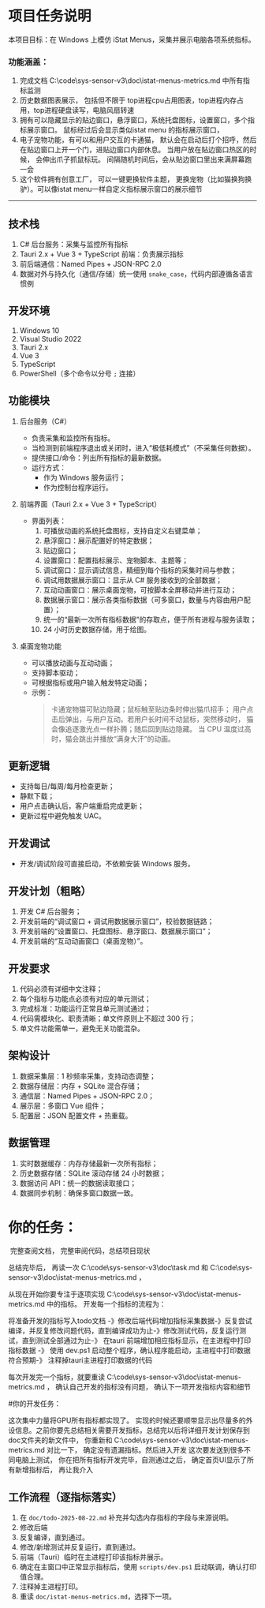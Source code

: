 # 项目任务说明

 本项目目标：在 Windows 上模仿 iStat Menus，采集并展示电脑各项系统指标。

 ### 功能涵盖：
1. 完成文档 C:\code\sys-sensor-v3\doc\istat-menus-metrics.md 中所有指标监测
2. 历史数据图表展示， 包括但不限于 top进程cpu占用图表，top进程内存占用，top进程硬盘读写，电脑风扇转速
3. 拥有可以隐藏显示的贴边窗口，悬浮窗口，系统托盘图标，设置窗口，多个指标展示窗口。 鼠标经过后会显示类似istat menu 的指标展示窗口，
4. 电子宠物功能，有可以和用户交互的卡通猫， 默认会在启动后打个招呼，然后在贴边窗口上开一个门，进贴边窗口内部休息。 当用户放在贴边窗口热区的时候， 会伸出爪子抓鼠标玩。 间隔随机时间后，会从贴边窗口里出来满屏幕跑一会
5. 这个软件拥有创意工厂， 可以一键更换软件主题， 更换宠物（比如猫换狗换驴）。可以像istat menu一样自定义指标展示窗口的展示细节

 ---

 ## 技术栈
 1. C# 后台服务：采集与监控所有指标
 2. Tauri 2.x + Vue 3 + TypeScript 前端：负责展示指标
 3. 前后端通信：Named Pipes + JSON-RPC 2.0
 4. 数据对外与持久化（通信/存储）统一使用 `snake_case`，代码内部遵循各语言惯例

 ## 开发环境
 1. Windows 10
 2. Visual Studio 2022
 3. Tauri 2.x
 4. Vue 3
 5. TypeScript
 6. PowerShell（多个命令以分号 `;` 连接）

 ## 功能模块
 1. 后台服务（C#）
    - 负责采集和监控所有指标。
    - 当检测到前端程序退出或关闭时，进入“极低耗模式”（不采集任何数据）。
    - 提供接口/命令：列出所有指标的最新数据。
    - 运行方式：
      - 作为 Windows 服务运行；
      - 作为控制台程序运行。

 2. 前端界面（Tauri 2.x + Vue 3 + TypeScript）
    - 界面列表：
      1) 可播放动画的系统托盘图标，支持自定义右键菜单；
      2) 悬浮窗口：展示配置好的特定数据；
      3) 贴边窗口；
      4) 设置窗口：配置指标展示、宠物脚本、主题等；
      5) 调试窗口：显示调试信息，精细到每个指标的采集时间与参数；
      6) 调试用数据展示窗口：显示从 C# 服务接收到的全部数据；
      7) 互动动画窗口：展示桌面宠物，可按脚本全屏移动并进行互动；
      8) 数据展示窗口：展示各类指标数据（可多窗口，数量与内容由用户配置）；
      9) 统一的“最新一次所有指标数据”的存取点，便于所有进程与服务读取；
      10) 24 小时历史数据存储，用于绘图。

 3. 桌面宠物功能
    - 可以播放动画与互动动画；
    - 支持脚本驱动；
    - 可根据指标或用户输入触发特定动画；
    - 示例：
      > 卡通宠物猫可贴边隐藏；鼠标触至贴边条时伸出猫爪招手；
      > 用户点击后弹出，与用户互动。若用户长时间不动鼠标，突然移动时，
      > 猫会像追逐激光点一样扑腾；随后回到贴边隐藏。
      > 当 CPU 温度过高时，猫会跳出并播放“满身大汗”的动画。

 ## 更新逻辑
 - 支持每日/每周/每月检查更新；
 - 静默下载；
 - 用户点击确认后，客户端重启完成更新；
 - 更新过程中避免触发 UAC。

 ## 开发调试
 - 开发/调试阶段可直接启动，不依赖安装 Windows 服务。

 ## 开发计划（粗略）
 1. 开发 C# 后台服务；
 2. 开发前端的“调试窗口 + 调试用数据展示窗口”，校验数据链路；
 3. 开发前端的“设置窗口、托盘图标、悬浮窗口、数据展示窗口”；
 4. 开发前端的“互动动画窗口（桌面宠物）”。

 ## 开发要求
 1. 代码必须有详细中文注释；
 2. 每个指标与功能点必须有对应的单元测试；
 3. 完成标准：功能运行正常且单元测试通过；
 4. 代码需模块化、职责清晰；单文件原则上不超过 300 行；
 5. 单文件功能需单一，避免无关功能混杂。

 ## 架构设计
 1. 数据采集层：1 秒频率采集，支持动态调整；
 2. 数据存储层：内存 + SQLite 混合存储；
 3. 通信层：Named Pipes + JSON-RPC 2.0；
 4. 展示层：多窗口 Vue 组件；
 5. 配置层：JSON 配置文件 + 热重载。

 ## 数据管理
 1. 实时数据缓存：内存存储最新一次所有指标；
 2. 历史数据存储：SQLite 滚动存储 24 小时数据；
 3. 数据访问 API：统一的数据读取接口；
 4. 数据同步机制：确保多窗口数据一致。


 # 你的任务：



 完整查阅文档， 完整审阅代码，总结项目现状 

总结完毕后， 再读一次 C:\code\sys-sensor-v3\doc\task.md 和  C:\code\sys-sensor-v3\doc\istat-menus-metrics.md ， 

从现在开始你要专注于逐项实现  C:\code\sys-sensor-v3\doc\istat-menus-metrics.md  中的指标。 开发每一个指标的流程为：

将准备开发的指标写入todo文档 -》修改后端代码增加指标采集数据-》反复尝试编译，并反复修改问题代码，直到编译成功为止-》修改测试代码，反复运行测试，直到测试全部通过为止-》 在tauri 前端增加相应指标显示，在主进程中打印指标数据 -》 使用 dev.ps1 启动整个程序，确认程序能启动，主进程中打印数据符合预期-》 注释掉tauri主进程打印数据的代码 

每次开发完一个指标，就要重读 C:\code\sys-sensor-v3\doc\istat-menus-metrics.md ，  确认自己开发的指标没有问题， 确认下一项开发指标内容和细节

 
#你的开发任务：

这次集中力量将GPU所有指标都实现了。 实现的时候还要顺带显示出尽量多的外设信息。之前你要先总结相关需要开发指标，总结完以后将详细开发计划保存到doc文件夹的新文件中， 你重新和  C:\code\sys-sensor-v3\doc\istat-menus-metrics.md  对比一下， 确定没有遗漏指标。然后进入开发 
这次要发送到很多不同电脑上测试， 你在把所有指标开发完毕，自测通过之后， 确定首页UI显示了所有新增指标后， 再让我介入

##  工作流程（逐指标落实）


1) 在 `doc/todo-2025-08-22.md` 补充并勾选内存指标的字段与来源说明。
2) 修改后端
3) 反复编译，直到通过。
4) 修改/新增测试并反复运行，直到通过。
5) 前端（Tauri）临时在主进程打印该指标并展示。 
6) 确定在主窗口中正常显示指标后，使用 `scripts/dev.ps1` 启动联调，确认打印值合理。
7) 注释掉主进程打印。
8) 重读 `doc/istat-menus-metrics.md`，选择下一项。











